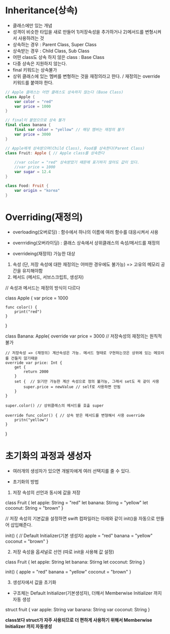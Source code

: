 # Inheritance(상속)
- 클래스에만 있는 개념
- 성격이 비슷한 타입을 새로 만들어 1)저장속성을 추가하거나 2)메서드를 변형시켜서 사용하려는 것
- 상속하는 경우 : Parent Class, Super Class
- 상속받는 경우 : Child Class, Sub Class
- 어떤 class도 상속 하지 않은 class : Base Class
- 다중 상속은 지원하지 않는다.
- final 키워드는 상속불가
- 상위 클래스에 있는 멤버를 변형하는 것을 재정의라고 한다. / 재정의는 override 키워드를 붙여야 한다.

```swift
// Apple 클래스는 어떤 클래스도 상속하지 않는다 (Base Class)
class Apple { 
    var color = "red"
    var price = 1000
}

// final이 붙었으므로 상속 불가
final class banana { 
    final var color = "yellow" // 해당 멤버는 재정의 불가
    var price = 3000
}

// Apple에게 상속받으며(Child Class), Food를 상속한다(Parent Class)
class Fruit: Apple { // Apple class를 상속한다
    
    //var color = "red" 상속받았기 때문에 표기하지 않아도 값이 있다.
    //var price = 1000 
    var sugar = 12.4
}

class Food: Fruit {
    var origin = "korea"
}
```

# Overriding(재정의)
- overloading(오버로딩) : 함수에서 하나의 이름에 여러 함수를 대응시켜서 사용
- overrriding(오버라이딩) : 클래스 상속에서 상위클래스의 속성/메서드를 재정의

- overrideing(재정의) 가능한 대상
1) 속성 (단, 저장 속성에 대한 재정의는 어떠한 경우에도 불가능) => 고유의 메모리 공간을 유지해야함
2) 메서드 (메서드, 서브스크립트, 생성자)

// 속성과 메서드는 재정의 방식이 다르다


class Apple {
    var price = 1000

    func color() {
        print("red")
    }
    
}

class Banana: Apple{
    override var price = 3000 // 저장속성의 재정의는 원칙적 불가
    
    
    // 저장속성 => (재정의) 계산속성은 가능. 메서드 형태로 구현하는것은 상위에 있는 메모리를 건들지 않기때문
    override var price: Int {
        get {
            return 2000
        }
        set {  // 읽기만 가능한 계산 속성으로 정의 불가능, 그래서 set도 꼭 같이 사용
            super.price = newValue // self로 사용하면 안됨
        }
    }
    
    super.color() // 상위클래스의 메서드를 호출 super
    
    override func color() { // 상속 받은 메서드를 변형해서 사용 override
        pritn("yellow")
    }
    
}

# 초기화의 과정과 생성자
- 여러개의 생성자가 있으면 개발자에게 여러 선택지를 줄 수 있다.

* 초기화의 방법

1) 저장 속성의 선언과 동시에 값을 저장

class Fruit {
    let apple: String = "red"
    let banana: Stirng = "yellow"
    let coconut: String = "brown"
}

// 저장 속성의 기본값을 설정하면 swift 컴파일러는 아래와 같이 init()을 자동으로 만들어 삽입해준다.

init() { // Default Initializer(기본 생성자)
    apple = "red"
    banana = "yellow"
    coconut = "brown"
}

2) 저장 속성을 옵셔널로 선언 (따로 init을 사용해 값 설정)

class Fruit {
    let apple: String
    let banana: Stirng
    let coconut: String
}

init() {
    apple = "red"
    banana = "yellow"
    coconut = "brown"
}

3) 생성자에서 값을 초기화


* 구조체는 Default Initializer(기본생성자), 더해서 Memberwise Initializer 까지 자동 생성

struct fruit {
    var apple: String
    var banana: String
    var coconut: String
}

**class보다 struct가 자주 사용되므로 더 편하게 사용하기 위해서 Memberwise Initializer 까지 자동생성**

